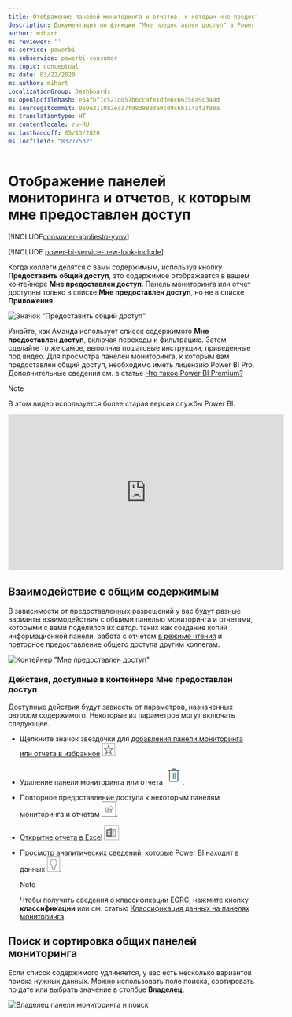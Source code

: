 ```yaml
---
title: Отображение панелей мониторинга и отчетов, к которым мне предоставлен доступ
description: Документация по функции "Мне предоставлен доступ" в Power BI
author: mihart
ms.reviewer: ''
ms.service: powerbi
ms.subservice: powerbi-consumer
ms.topic: conceptual
ms.date: 03/22/2020
ms.author: mihart
LocalizationGroup: Dashboards
ms.openlocfilehash: e54fbf7c521d057b6cc9fe1dde6c66358a9c349d
ms.sourcegitcommit: 0e9e211082eca7fd939803e0cd9c6b114af2f90a
ms.translationtype: HT
ms.contentlocale: ru-RU
ms.lasthandoff: 05/13/2020
ms.locfileid: "83277532"
---
```

# <a name="display-the-dashboards-and-reports-that-have-been-shared-with-me"></a>Отображение панелей мониторинга и отчетов, к которым мне предоставлен доступ

[!INCLUDE[consumer-appliesto-yyny](../includes/consumer-appliesto-yyny.md)]

[!INCLUDE [power-bi-service-new-look-include](../includes/power-bi-service-new-look-include.md)]

Когда коллеги делятся с вами содержимым, используя кнопку **Предоставить общий доступ**, это содержимое отображается в вашем контейнере **Мне предоставлен доступ**. Панель мониторинга или отчет доступны только в списке **Мне предоставлен доступ**, но не в списке **Приложения**.

![Значок "Предоставить общий доступ"](./media/end-user-shared-with-me/power-bi-share-dashboard.png)

Узнайте, как Аманда использует список содержимого **Мне предоставлен доступ**, включая переходы и фильтрацию. Затем сделайте то же самое, выполнив пошаговые инструкции, приведенные под видео. Для просмотра панелей мониторинга, к которым вам предоставлен общий доступ, необходимо иметь лицензию Power BI Pro. Дополнительные сведения см. в статье [Что такое Power BI Premium?](../admin/service-premium-what-is.md)
    

> [!NOTE]
> В этом видео используется более старая версия службы Power BI.
    

<iframe width="560" height="315" src="https://www.youtube.com/embed/G26dr2PsEpk" frameborder="0" allowfullscreen></iframe>

## <a name="interact-with-shared-content"></a>Взаимодействие с общим содержимым

В зависимости от предоставленных разрешений у вас будут разные варианты взаимодействия с общими панелью мониторинга и отчетами, которыми с вами поделился их *автор*. таких как создание копий информационной панели, работа с отчетом [в режиме чтения](end-user-reading-view.md) и повторное предоставление общего доступа другим коллегам.

![Контейнер "Мне предоставлен доступ"](./media/end-user-shared-with-me/power-bi-shared.png)

### <a name="actions-available-from-the-shared-with-me-container"></a>Действия, доступные в контейнере **Мне предоставлен доступ**
Доступные действия будут зависеть от параметров, назначенных *автором* содержимого. Некоторые из параметров могут включать следующее.
* Щелкните значок звездочки для [добавления панели мониторинга или отчета в избранное](end-user-favorite.md) ![Значок звездочки](./media/end-user-shared-with-me/power-bi-star-icon.png).
* Удаление панели мониторинга или отчета  ![Значок корзины](./media/end-user-shared-with-me/power-bi-delete-icon.png).
* Повторное предоставление доступа к некоторым панелям мониторинга и отчетам  ![значок предоставления общего доступа](./media/end-user-shared-with-me/power-bi-share-icon-new.png).
* [Открытие отчета в Excel](end-user-export.md) ![Значок экспорта в Excel](./media/end-user-shared-with-me/power-bi-excel.png) 
* [Просмотр аналитических сведений](end-user-insights.md), которые Power BI находит в данных ![Значок аналитических сведений](./media/end-user-shared-with-me/power-bi-insights.png).
  
  > [!NOTE]
  > Чтобы получить сведения о классификации EGRC, нажмите кнопку **классификации** или см. статью [Классификация данных на панелях мониторинга](../create-reports/service-data-classification.md).
  > 


## <a name="search-and-sort-shared-dashboards"></a>Поиск и сортировка общих панелей мониторинга
Если список содержимого удлиняется, у вас есть несколько вариантов поиска нужных данных. Можно использовать поле поиска, сортировать по дате или выбрать значение в столбце **Владелец**.    

![Владелец панели мониторинга и поиск](./media/end-user-shared-with-me/power-bi-sort.png)
